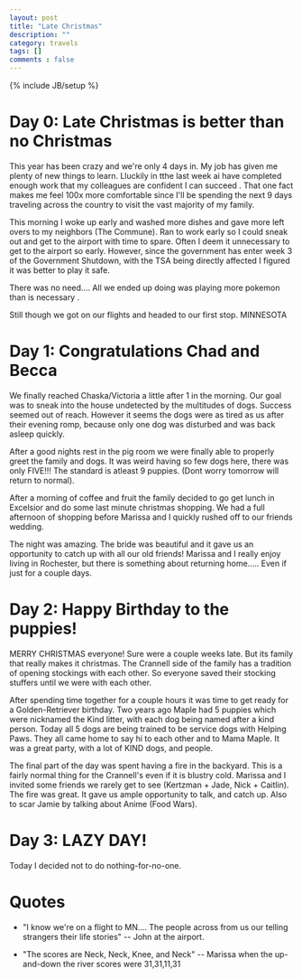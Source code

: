 ```yaml
---
layout: post
title: "Late Christmas"
description: ""
category: travels
tags: []
comments : false
---
```

{% include JB/setup %}



# Day 0: Late Christmas  is better than no Christmas 

This year has been crazy and we're only 4 days in. My job has given me plenty of new things to learn. Lluckily in tthe last week ai have completed enough work that my colleagues are confident I can succeed . That one fact makes me feel 100x more comfortable since I'll be spending the next 9 days traveling across the country to visit the vast majority of my family.

This morning I woke up early and washed more dishes and gave more left overs to my neighbors (The Commune). Ran to work early so I could sneak out and get to the airport with time to spare. Often  I deem it unnecessary to get to the airport so early. However, since the government has enter week 3 of the Government Shutdown, with the TSA being directly affected I figured it was better to play it safe.

There was no need.... All we ended up doing was playing more pokemon than is necessary . 

Still though we got on our flights and headed to our first stop. MINNESOTA

# Day 1: Congratulations Chad and Becca

We finally reached Chaska/Victoria a little after 1 in the morning. Our goal was to sneak into the house undetected by the multitudes of dogs. Success seemed out of reach.  However it seems the dogs were as tired as us after their evening romp, because only one dog was disturbed and was back asleep quickly.

After a good nights rest in the pig room we were finally able to properly greet the family and dogs. It was weird having so few dogs here, there was only FIVE!!! The standard is atleast 9 puppies. (Dont worry tomorrow will return to normal). 

After a morning of coffee and fruit the family decided to go get lunch in Excelsior and do some last minute christmas shopping. We had a full afternoon of shopping before Marissa and I quickly rushed off to our friends wedding.

The night was amazing. The bride was beautiful and it gave us an opportunity to catch up with all our old friends! Marissa and I really enjoy living in Rochester, but there is something about returning home..... Even if just for a couple days.

# Day 2: Happy Birthday to the puppies!

MERRY CHRISTMAS everyone! Sure were a couple weeks late. But its family that really makes it christmas. The Crannell side of the family has a tradition of opening stockings with each other.  So everyone saved their stocking stuffers until we were with each other.

After spending time together for a couple hours it was time to get ready for a Golden-Retriever birthday. Two years ago Maple had 5 puppies which were nicknamed the Kind litter, with each dog being named after a kind person. Today all 5 dogs are being trained to be service dogs with Helping Paws. They all came home to say hi to each other and to Mama Maple. It was a great party, with a lot of KIND dogs, and people.

The final part of the day was spent having a fire in the backyard. This is a fairly normal thing for the Crannell's even if it is blustry cold. Marissa and I invited some friends we rarely get to see (Kertzman + Jade, Nick + Caitlin). The fire was great. It gave us ample opportunity to talk, and catch up. Also to scar Jamie by talking about Anime (Food Wars).

# Day 3: LAZY DAY!

Today I decided not to do nothing-for-no-one. 

# Quotes

* "I know we're on a flight to MN.... The people across from us our telling strangers their life stories" -- John at the airport.

* "The scores are Neck, Neck, Knee, and Neck" -- Marissa when the up-and-down the river scores were 31,31,11,31

